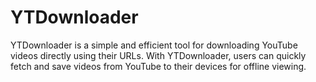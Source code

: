 # YTDownloader
YTDownloader is a simple and efficient tool for downloading YouTube videos directly using their URLs. With YTDownloader, users can quickly fetch and save videos from YouTube to their devices for offline viewing.
